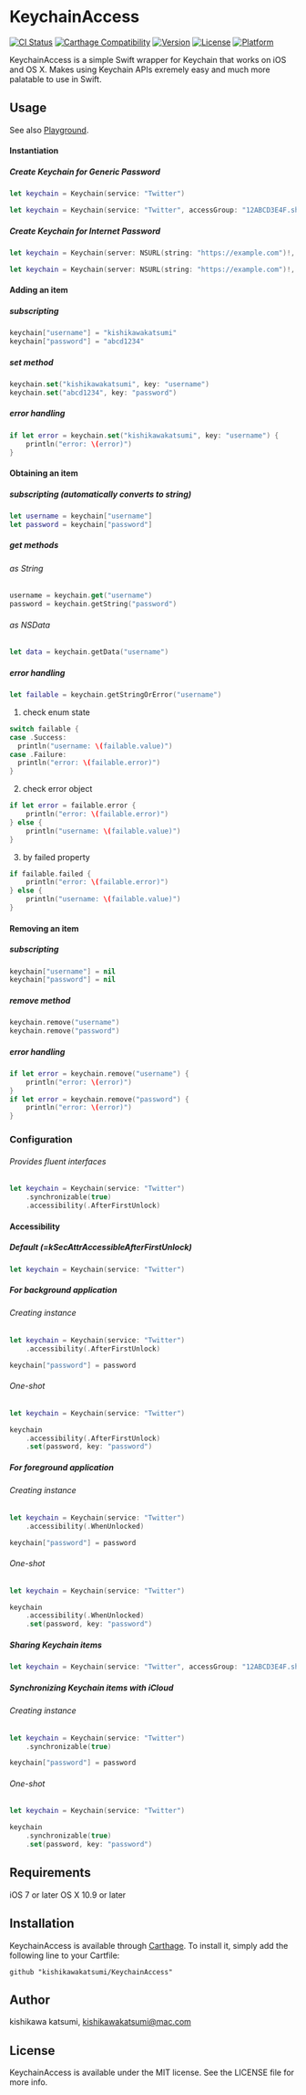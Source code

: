 # KeychainAccess
[![CI Status](http://img.shields.io/travis/kishikawakatsumi/KeychainAccess.svg?style=flat)](https://travis-ci.org/kishikawakatsumi/KeychainAccess)
[![Carthage Compatibility](https://img.shields.io/badge/carthage-✓-f2a77e.svg?style=flat)](https://github.com/Carthage/Carthage/)
[![Version](https://img.shields.io/cocoapods/v/KeychainAccess.svg?style=flat)](http://cocoadocs.org/docsets/KeychainAccess)
[![License](https://img.shields.io/cocoapods/l/KeychainAccess.svg?style=flat)](http://cocoadocs.org/docsets/KeychainAccess)
[![Platform](https://img.shields.io/cocoapods/p/KeychainAccess.svg?style=flat)](http://cocoadocs.org/docsets/KeychainAccess)

KeychainAccess is a simple Swift wrapper for Keychain that works on iOS and OS X. Makes using Keychain APIs exremely easy and much more palatable to use in Swift.

## Usage

See also [Playground](https://github.com/kishikawakatsumi/KeychainAccess/blob/master/Examples/Playground-iOS.playground/section-1.swift).

#### Instantiation

##### Create Keychain for Generic Password

```swift
let keychain = Keychain(service: "Twitter")
```

```swift
let keychain = Keychain(service: "Twitter", accessGroup: "12ABCD3E4F.shared")
```

##### Create Keychain for Internet Password

```swift
let keychain = Keychain(server: NSURL(string: "https://example.com")!, protocolType: .HTTPS)
```

```swift
let keychain = Keychain(server: NSURL(string: "https://example.com")!, protocolType: .HTTPS, authenticationType: .HTMLForm)
```

#### Adding an item

##### subscripting

```swift
keychain["username"] = "kishikawakatsumi"
keychain["password"] = "abcd1234"
```

##### set method

```swift
keychain.set("kishikawakatsumi", key: "username")
keychain.set("abcd1234", key: "password")
```

##### error handling

```swift
if let error = keychain.set("kishikawakatsumi", key: "username") {
    println("error: \(error)")
}
```

#### Obtaining an item

##### subscripting (automatically converts to string)

```swift
let username = keychain["username"]
let password = keychain["password"]
```

##### get methods

###### as String

```swift
username = keychain.get("username")
password = keychain.getString("password")
```

###### as NSData

```swift
let data = keychain.getData("username")
```

##### error handling

```swift
let failable = keychain.getStringOrError("username")
```

1. check enum state

```swift
switch failable {
case .Success:
  println("username: \(failable.value)")
case .Failure:
  println("error: \(failable.error)")
}
```

2. check error object

```swift
if let error = failable.error {
    println("error: \(failable.error)")
} else {
    println("username: \(failable.value)")
}
```

3. by failed property

```swift
if failable.failed {
    println("error: \(failable.error)")
} else {
    println("username: \(failable.value)")
}
```

#### Removing an item

##### subscripting

```swift
keychain["username"] = nil
keychain["password"] = nil
```

##### remove method

```swift
keychain.remove("username")
keychain.remove("password")
```

##### error handling

```swift
if let error = keychain.remove("username") {
    println("error: \(error)")
}
if let error = keychain.remove("password") {
    println("error: \(error)")
}
```

### Configuration

###### *Provides fluent interfaces*

```swift
let keychain = Keychain(service: "Twitter")
    .synchronizable(true)
    .accessibility(.AfterFirstUnlock)
```

#### Accessibility

##### Default (=kSecAttrAccessibleAfterFirstUnlock)

```swift
let keychain = Keychain(service: "Twitter")
```

##### For background application

###### Creating instance

```swift
let keychain = Keychain(service: "Twitter")
    .accessibility(.AfterFirstUnlock)

keychain["password"] = password
```

###### One-shot

```swift
let keychain = Keychain(service: "Twitter")

keychain
    .accessibility(.AfterFirstUnlock)
    .set(password, key: "password")
```

##### For foreground application

###### Creating instance

```swift
let keychain = Keychain(service: "Twitter")
    .accessibility(.WhenUnlocked)

keychain["password"] = password
```

###### One-shot

```swift
let keychain = Keychain(service: "Twitter")

keychain
    .accessibility(.WhenUnlocked)
    .set(password, key: "password")
```

##### Sharing Keychain items

```swift
let keychain = Keychain(service: "Twitter", accessGroup: "12ABCD3E4F.shared")
```

##### Synchronizing Keychain items with iCloud

###### Creating instance

```swift
let keychain = Keychain(service: "Twitter")
    .synchronizable(true)

keychain["password"] = password
```

###### One-shot

```swift
let keychain = Keychain(service: "Twitter")

keychain
    .synchronizable(true)
    .set(password, key: "password")
```

## Requirements

iOS 7 or later
OS X 10.9 or later

## Installation

KeychainAccess is available through [Carthage](https://github.com/Carthage/Carthage). To install
it, simply add the following line to your Cartfile:

`github "kishikawakatsumi/KeychainAccess"`

## Author

kishikawa katsumi, kishikawakatsumi@mac.com

## License

KeychainAccess is available under the MIT license. See the LICENSE file for more info.
